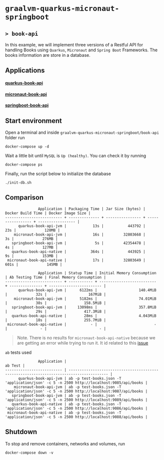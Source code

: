 # `graalvm-quarkus-micronaut-springboot`
## `> book-api`

In this example, we will implement three versions of a Restful API for handling Books using `Quarkus`, `Micronaut` and
`Spring Boot` Frameworks. The books information are store in a database.

## Applications

#### [quarkus-book-api](https://github.com/ivangfr/graalvm-quarkus-micronaut-springboot/tree/master/book-api/quarkus-book-api#graalvm-quarkus-micronaut-springboot)

#### [micronaut-book-api](https://github.com/ivangfr/graalvm-quarkus-micronaut-springboot/tree/master/book-api/micronaut-book-api#graalvm-quarkus-micronaut-springboot)

#### [springboot-book-api](https://github.com/ivangfr/graalvm-quarkus-micronaut-springboot/tree/master/book-api/springboot-book-api#graalvm-quarkus-micronaut-springboot)

## Start environment

Open a terminal and inside `graalvm-quarkus-micronaut-springboot/book-api` folder run
```
docker-compose up -d
```

Wait a little bit until `MySQL` is `Up (healthy)`. You can check it by running
```
docker-compose ps
```

Finally, run the script below to initialize the database
```
./init-db.sh
```

## Comparison

```
               Application | Packaging Time | Jar Size (bytes) | Docker Build Time | Docker Image Size |
-------------------------- + -------------- + ---------------- + ----------------- + ----------------- |
      quarkus-book-api-jvm |            13s |           443792 |               23s |             120MB |
    micronaut-book-api-jvm |            16s |         32803668 |                3s |             276MB |
   springboot-book-api-jvm |             5s |         42354478 |                4s |             127MB |
   quarkus-book-api-native |           364s |           443925 |                9s |             153MB |
 micronaut-book-api-native |            17s |         32803649 |              601s |             145MB |
```

```
               Application | Statup Time | Initial Memory Consumption | Ab Testing Time | Final Memory Consumption |
-------------------------- + ----------- + -------------------------- + --------------- + ------------------------ |
      quarkus-book-api-jvm |      6122ms |                   140.4MiB |             32s |                   167MiB |
    micronaut-book-api-jvm |      5182ms |                   74.01MiB |             38s |                 158.5MiB |
   springboot-book-api-jvm |     13098ms |                   357.8MiB |             29s |                 417.3MiB |
   quarkus-book-api-native |        28ms |                   4.043MiB |             18s |                 255.7MiB |
 micronaut-book-api-native |           - |                          - |               - |                        - |
```
> Note. There is no results for `micronaut-book-api-native` because we are getting an error while trying to run it. It
> id related to this [issue](https://github.com/ivangfr/graalvm-quarkus-micronaut-springboot/tree/master/book-api/micronaut-book-api#issues) 

`ab` tests used
```
               Application |                                                                                  ab Test |
-------------------------- | ---------------------------------------------------------------------------------------- |
      quarkus-book-api-jvm | ab -p test-books.json -T 'application/json' -c 5 -n 2500 http://localhost:9085/api/books |
    micronaut-book-api-jvm | ab -p test-books.json -T 'application/json' -c 5 -n 2500 http://localhost:9087/api/books |
   springboot-book-api-jvm | ab -p test-books.json -T 'application/json' -c 5 -n 2500 http://localhost:9089/api/books |
   quarkus-book-api-native | ab -p test-books.json -T 'application/json' -c 5 -n 2500 http://localhost:9086/api/books |
 micronaut-book-api-native | ab -p test-books.json -T 'application/json' -c 5 -n 2500 http://localhost:9088/api/books |
```

## Shutdown

To stop and remove containers, networks and volumes, run
```
docker-compose down -v
```
